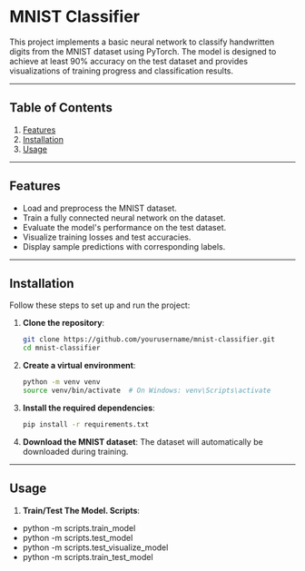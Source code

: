 # **MNIST Classifier**

This project implements a basic neural network to classify handwritten digits from the MNIST dataset using PyTorch. The model is designed to achieve at least 90% accuracy on the test dataset and provides visualizations of training progress and classification results.

---

## **Table of Contents**
1. [Features](#features)
2. [Installation](#installation)
3. [Usage](#usage)

---

## **Features**
- Load and preprocess the MNIST dataset.
- Train a fully connected neural network on the dataset.
- Evaluate the model's performance on the test dataset.
- Visualize training losses and test accuracies.
- Display sample predictions with corresponding labels.

---

## **Installation**

Follow these steps to set up and run the project:

1. **Clone the repository**:
   ```bash
   git clone https://github.com/yourusername/mnist-classifier.git
   cd mnist-classifier
2. **Create a virtual environment**:
    ```bash
    python -m venv venv
    source venv/bin/activate  # On Windows: venv\Scripts\activate
3. **Install the required dependencies**:
    ```bash
    pip install -r requirements.txt
4. **Download the MNIST dataset**: The dataset will automatically be downloaded during training.

---

## **Usage**

1. **Train/Test The Model. Scripts**:

- python -m scripts.train_model
- python -m scripts.test_model
- python -m scripts.test_visualize_model
- python -m scripts.train_test_model


